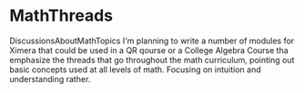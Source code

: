# MathThreads
DiscussionsAboutMathTopics
I'm planning to write a number of modules for Ximera that could be used in a QR qourse or a College Algebra Course tha emphasize the threads that go throughout the math curriculum, pointing out basic concepts used at all levels of math. Focusing on intuition and understanding rather.
